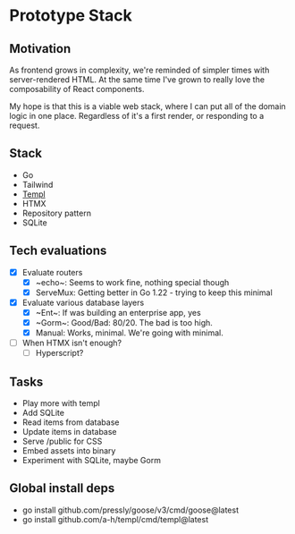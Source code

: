 # Prototype Stack

## Motivation

As frontend grows in complexity, we're reminded of simpler times with server-rendered HTML. At the same time I've grown to really love the composability of React components.

My hope is that this is a viable web stack, where I can put all of the domain logic in one place. Regardless of it's a first render, or responding to a request.

## Stack

- Go
- Tailwind
- [Templ](https://templ.guide)
- HTMX
- Repository pattern
- SQLite

## Tech evaluations

- [x] Evaluate routers
  - [x] ~echo~: Seems to work fine, nothing special though
  - [x] ServeMux: Getting better in Go 1.22 - trying to keep this minimal
- [x] Evaluate various database layers
  - [x] ~Ent~: If was building an enterprise app, yes
  - [x] ~Gorm~: Good/Bad: 80/20. The bad is too high.
  - [x] Manual: Works, minimal. We're going with minimal.
- [ ] When HTMX isn't enough?
  - [ ] Hyperscript?

## Tasks

- Play more with templ
- Add SQLite
- Read items from database
- Update items in database
- Serve /public for CSS
- Embed assets into binary
- Experiment with SQLite, maybe Gorm

## Global install deps

- go install github.com/pressly/goose/v3/cmd/goose@latest
- go install github.com/a-h/templ/cmd/templ@latest
